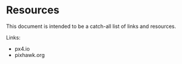 # Resources

This document is intended to be a catch-all list of links and resources.

Links:
- px4.io
- pixhawk.org
